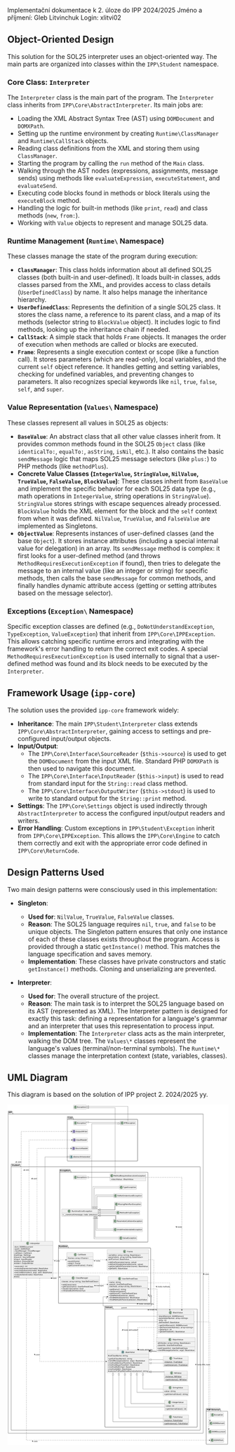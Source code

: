 Implementační dokumentace k 2. úloze do IPP 2024/2025
Jméno a příjmení: Gleb Litvinchuk
Login: xlitvi02

## Object-Oriented Design

This solution for the SOL25 interpreter uses an object-oriented way. The main parts are organized into classes within the `IPP\Student` namespace.

### Core Class: `Interpreter`

The `Interpreter` class is the main part of the program. The `Interpreter` class inherits from `IPP\Core\AbstractInterpreter`. Its main jobs are:

* Loading the XML Abstract Syntax Tree (AST) using `DOMDocument` and `DOMXPath`.
* Setting up the runtime environment by creating `Runtime\ClassManager` and `Runtime\CallStack` objects.
* Reading class definitions from the XML and storing them using `ClassManager`.
* Starting the program by calling the `run` method of the `Main` class.
* Walking through the AST nodes (expressions, assignments, message sends) using methods like `evaluateExpression`, `executeStatement`, and `evaluateSend`.
* Executing code blocks found in methods or block literals using the `executeBlock` method.
* Handling the logic for built-in methods (like `print`, `read`) and class methods (`new`, `from:`).
* Working with `Value` objects to represent and manage SOL25 data.

### Runtime Management (`Runtime\` Namespace)

These classes manage the state of the program during execution:

* **`ClassManager`**: This class holds information about all defined SOL25 classes (both built-in and user-defined). It loads built-in classes, adds classes parsed from the XML, and provides access to class details (`UserDefinedClass`) by name. It also helps manage the inheritance hierarchy.
* **`UserDefinedClass`**: Represents the definition of a single SOL25 class. It stores the class name, a reference to its parent class, and a map of its methods (selector string to `BlockValue` object). It includes logic to find methods, looking up the inheritance chain if needed.
* **`CallStack`**: A simple stack that holds `Frame` objects. It manages the order of execution when methods are called or blocks are executed.
* **`Frame`**: Represents a single execution context or scope (like a function call). It stores parameters (which are read-only), local variables, and the current `self` object reference. It handles getting and setting variables, checking for undefined variables, and preventing changes to parameters. It also recognizes special keywords like `nil`, `true`, `false`, `self`, and `super`.

### Value Representation (`Values\` Namespace)

These classes represent all values in SOL25 as objects:

* **`BaseValue`**: An abstract class that all other value classes inherit from. It provides common methods found in the SOL25 `Object` class (like `identicalTo:`, `equalTo:`, `asString`, `isNil`, etc.). It also contains the basic `sendMessage` logic that maps SOL25 message selectors (like `plus:`) to PHP methods (like `methodPlus`).
* **Concrete Value Classes (`IntegerValue`, `StringValue`, `NilValue`, `TrueValue`, `FalseValue`, `BlockValue`)**: These classes inherit from `BaseValue` and implement the specific behavior for each SOL25 data type (e.g., math operations in `IntegerValue`, string operations in `StringValue`). `StringValue` stores strings with escape sequences already processed. `BlockValue` holds the XML element for the block and the `self` context from when it was defined. `NilValue`, `TrueValue`, and `FalseValue` are implemented as Singletons.
* **`ObjectValue`**: Represents instances of user-defined classes (and the base `Object`). It stores instance attributes (including a special internal value for delegation) in an array. Its `sendMessage` method is complex: it first looks for a user-defined method (and throws `MethodRequiresExecutionException` if found), then tries to delegate the message to an internal value (like an integer or string) for specific methods, then calls the base `sendMessage` for common methods, and finally handles dynamic attribute access (getting or setting attributes based on the message selector).

### Exceptions (`Exception\` Namespace)

Specific exception classes are defined (e.g., `DoNotUnderstandException`, `TypeException`, `ValueException`) that inherit from `IPP\Core\IPPException`. This allows catching specific runtime errors and integrating with the framework's error handling to return the correct exit codes. A special `MethodRequiresExecutionException` is used internally to signal that a user-defined method was found and its block needs to be executed by the `Interpreter`.

## Framework Usage (`ipp-core`)

The solution uses the provided `ipp-core` framework widely:

* **Inheritance**: The main `IPP\Student\Interpreter` class extends `IPP\Core\AbstractInterpreter`, gaining access to settings and pre-configured input/output objects.
* **Input/Output**:
    * The `IPP\Core\Interface\SourceReader` (`$this->source`) is used to get the `DOMDocument` from the input XML file. Standard PHP `DOMXPath` is then used to navigate this document.
    * The `IPP\Core\Interface\InputReader` (`$this->input`) is used to read from standard input for the `String::read` class method.
    * The `IPP\Core\Interface\OutputWriter` (`$this->stdout`) is used to write to standard output for the `String::print` method.
* **Settings**: The `IPP\Core\Settings` object is used indirectly through `AbstractInterpreter` to access the configured input/output readers and writers.
* **Error Handling**: Custom exceptions in `IPP\Student\Exception` inherit from `IPP\Core\IPPException`. This allows the `IPP\Core\Engine` to catch them correctly and exit with the appropriate error code defined in `IPP\Core\ReturnCode`.

## Design Patterns Used

Two main design patterns were consciously used in this implementation:

* **Singleton**:
    * **Used for**: `NilValue`, `TrueValue`, `FalseValue` classes.
    * **Reason**: The SOL25 language requires `nil`, `true`, and `false` to be unique objects. The Singleton pattern ensures that only one instance of each of these classes exists throughout the program. Access is provided through a static `getInstance()` method. This matches the language specification and saves memory.
    * **Implementation**: These classes have private constructors and static `getInstance()` methods. Cloning and unserializing are prevented.

* **Interpreter**:
    * **Used for**: The overall structure of the project.
    * **Reason**: The main task is to interpret the SOL25 language based on its AST (represented as XML). The Interpreter pattern is designed for exactly this task: defining a representation for a language's grammar and an interpreter that uses this representation to process input.
    * **Implementation**: The `Interpreter` class acts as the main interpreter, walking the DOM tree. The `Values\*` classes represent the language's values (terminal/non-terminal symbols). The `Runtime\*` classes manage the interpretation context (state, variables, classes).

## UML Diagram

This diagram is based on the solution of IPP project 2. 2024/2025 yy.

![This is UML diagram IPP project 2.](Doc/uml_diagram.png)